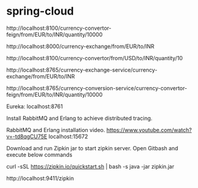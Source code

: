 # spring-cloud

http://localhost:8100/currency-convertor-feign/from/EUR/to/INR/quantity/10000

http://localhost:8000/currency-exchange/from/EUR/to/INR

http://localhost:8100/currency-convertor/from/USD/to/INR/quantity/10

http://localhost:8765/currency-exchange-service/currency-exchange/from/EUR/to/INR

http://localhost:8765/currency-conversion-service/currency-convertor-feign/from/EUR/to/INR/quantity/10000

Eureka: localhost:8761

Install RabbitMQ and Erlang to achieve distributed tracing.

RabbitMQ and Erlang installation video. https://www.youtube.com/watch?v=-td8qgCU75E
localhost:15672

Download and run Zipkin jar to start zipkin server.
Open Gitbash and execute below commands

curl -sSL https://zipkin.io/quickstart.sh | bash -s
java -jar zipkin.jar

http://localhost:9411/zipkin